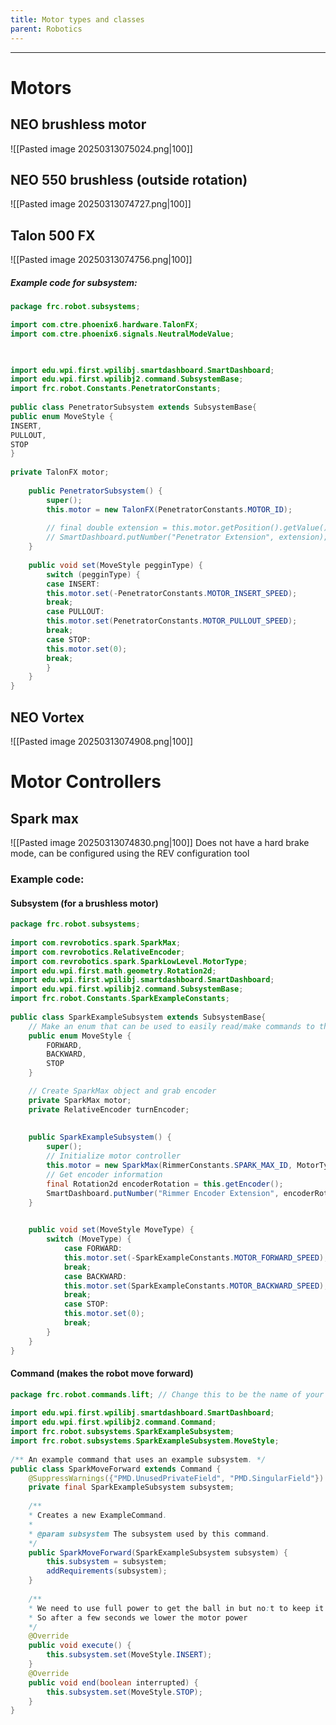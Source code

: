 ```yaml
---
title: Motor types and classes
parent: Robotics 
---
```


___
# Motors
## NEO brushless motor
![[Pasted image 20250313075024.png|100]]


## NEO 550 brushless (outside rotation)
![[Pasted image 20250313074727.png|100]]


## Talon 500 FX
![[Pasted image 20250313074756.png|100]]
##### Example code for subsystem:
```java
package frc.robot.subsystems;

import com.ctre.phoenix6.hardware.TalonFX;
import com.ctre.phoenix6.signals.NeutralModeValue;

  

import edu.wpi.first.wpilibj.smartdashboard.SmartDashboard;
import edu.wpi.first.wpilibj2.command.SubsystemBase;
import frc.robot.Constants.PenetratorConstants;
  
public class PenetratorSubsystem extends SubsystemBase{
public enum MoveStyle {
INSERT,
PULLOUT,
STOP
}
  
private TalonFX motor;
  
	public PenetratorSubsystem() {
		super();
		this.motor = new TalonFX(PenetratorConstants.MOTOR_ID);
		  
		// final double extension = this.motor.getPosition().getValue().magnitude();
		// SmartDashboard.putNumber("Penetrator Extension", extension);
	}
  
	public void set(MoveStyle pegginType) {
		switch (pegginType) {
		case INSERT:
		this.motor.set(-PenetratorConstants.MOTOR_INSERT_SPEED);
		break;
		case PULLOUT:
		this.motor.set(PenetratorConstants.MOTOR_PULLOUT_SPEED);
		break;
		case STOP:
		this.motor.set(0);
		break;
		}
	}
}
```


## NEO Vortex
![[Pasted image 20250313074908.png|100]]


# Motor Controllers
## Spark max
![[Pasted image 20250313074830.png|100]]
Does not have a hard brake mode, can be configured using the REV configuration tool
### Example code:
#### Subsystem (for a brushless motor)
```java
package frc.robot.subsystems;
  
import com.revrobotics.spark.SparkMax;
import com.revrobotics.RelativeEncoder;
import com.revrobotics.spark.SparkLowLevel.MotorType;
import edu.wpi.first.math.geometry.Rotation2d;
import edu.wpi.first.wpilibj.smartdashboard.SmartDashboard;
import edu.wpi.first.wpilibj2.command.SubsystemBase;
import frc.robot.Constants.SparkExampleConstants;
  
public class SparkExampleSubsystem extends SubsystemBase{
	// Make an enum that can be used to easily read/make commands to this subsystem
	public enum MoveStyle {
		FORWARD,
		BACKWARD,
		STOP
	}

	// Create SparkMax object and grab encoder
	private SparkMax motor;
	private RelativeEncoder turnEncoder;
	
	  
	public SparkExampleSubsystem() {
		super();
		// Initialize motor controller
		this.motor = new SparkMax(RimmerConstants.SPARK_MAX_ID, MotorType.kBrushless); // This part can be changed to use a brushed motor instead
		// Get encoder information
		final Rotation2d encoderRotation = this.getEncoder();
		SmartDashboard.putNumber("Rimmer Encoder Extension", encoderRotation.getRadians());
	}

	
	public void set(MoveStyle MoveType) {
		switch (MoveType) {
			case FORWARD:
			this.motor.set(-SparkExampleConstants.MOTOR_FORWARD_SPEED);
			break;
			case BACKWARD:
			this.motor.set(SparkExampleConstants.MOTOR_BACKWARD_SPEED);
			break;
			case STOP:
			this.motor.set(0);
			break;
		}
	}
}
```
#### Command (makes the robot move forward)
```java
package frc.robot.commands.lift; // Change this to be the name of your folder this command is stored in
  
import edu.wpi.first.wpilibj.smartdashboard.SmartDashboard;
import edu.wpi.first.wpilibj2.command.Command;
import frc.robot.subsystems.SparkExampleSubsystem;
import frc.robot.subsystems.SparkExampleSubsystem.MoveStyle;
  
/** An example command that uses an example subsystem. */
public class SparkMoveForward extends Command {
	@SuppressWarnings({"PMD.UnusedPrivateField", "PMD.SingularField"})
	private final SparkExampleSubsystem subsystem;
	  
	/**
	* Creates a new ExampleCommand.
	*
	* @param subsystem The subsystem used by this command.
	*/
	public SparkMoveForward(SparkExampleSubsystem subsystem) {
		this.subsystem = subsystem;
		addRequirements(subsystem);
	}
  
	/**
	* We need to use full power to get the ball in but no:t to keep it
	* So after a few seconds we lower the motor power
	*/
	@Override
	public void execute() {
		this.subsystem.set(MoveStyle.INSERT);
	}
	@Override
	public void end(boolean interrupted) {
		this.subsystem.set(MoveStyle.STOP);
	}
}
```